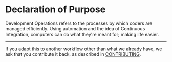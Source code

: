 # Declaration of Purpose

Development Operations refers to the processes by which coders are managed efficiently.
Using automation and the idea of Continuous Integration, computers can do what they're meant for; making life easier.

---

If you adapt this to another workflow other than what we already have, we ask that you 
contribute it back, as described in [CONTRIBUTING](CONTRIBUTING.markdown).

